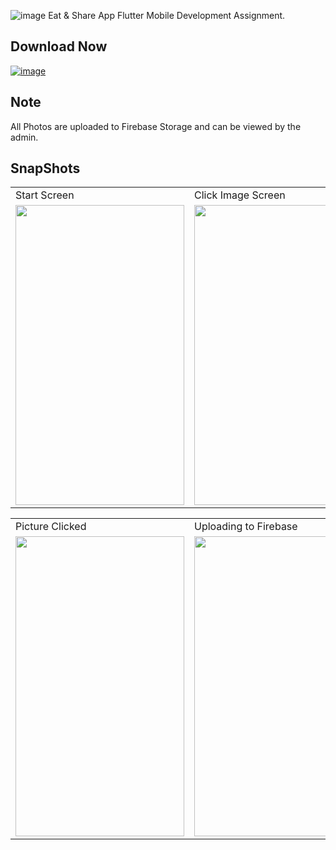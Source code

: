 
![image](https://github.com/utgupta27/feed_dino/blob/master/res/efefe.png)
  Eat & Share App
Flutter Mobile Development Assignment. 

## Download Now
<a href="https://github.com/utgupta27/feed_dino/releases/download/v0.1/Utsav.Gupta.-utgupta27.apk" target="_blank">![image](https://img.shields.io/badge/Android-3DDC84?style=for-the-badge&logo=android&logoColor=white)</a> 


## Note
All Photos are uploaded to Firebase Storage and can be viewed by the admin.

## SnapShots
 <table>
  <tr>
    <td>Start Screen</td>
     <td>Click Image Screen</td>
    <td>Click Image Module</td>
  </tr>
  <tr>
    <td><img src="https://github.com/utgupta27/feed_dino/blob/master/res/startscreen.jpg" width=270 height=480></td>
    <td><img src="https://github.com/utgupta27/feed_dino/blob/master/res/clickimage.jpg" width=270 height=480></td>
    <td><img src="https://github.com/utgupta27/feed_dino/blob/master/res/clicking%20picture.jpg" width=270 height=480></td>
  </tr>
 </table>


<table>
  <tr>
    <td>Picture Clicked</td>
     <td>Uploading to Firebase</td>
    <td>Uploaded Message</td>
  </tr>
  <tr>
    <td><img src="https://github.com/utgupta27/feed_dino/blob/master/res/photo%20clicked.jpg" width=270 height=480></td>
    <td><img src="https://github.com/utgupta27/feed_dino/blob/master/res/uploading.jpg" width=270 height=480></td>
    <td><img src="https://github.com/utgupta27/feed_dino/blob/master/res/uploaded.jpg" width=270 height=480></td>
  </tr>
 </table>
 

 
